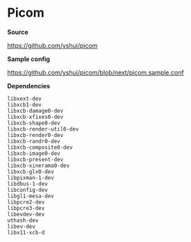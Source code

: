 # Picom

**Source**

<https://github.com/yshui/picom>

**Sample config**

<https://github.com/yshui/picom/blob/next/picom.sample.conf>

**Dependencies**

```plain
libxext-dev
libxcb1-dev
libxcb-damage0-dev
libxcb-xfixes0-dev
libxcb-shape0-dev
libxcb-render-util0-dev
libxcb-render0-dev
libxcb-randr0-dev
libxcb-composite0-dev
libxcb-image0-dev
libxcb-present-dev
libxcb-xinerama0-dev
libxcb-glx0-dev
libpixman-1-dev
libdbus-1-dev
libconfig-dev
libgl1-mesa-dev
libpcre2-dev
libpcre3-dev
libevdev-dev
uthash-dev
libev-dev
libx11-xcb-d
```
